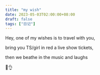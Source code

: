 ```yaml
---
title: "my wish"
date: 2023-05-03T02:00:00+08:00
draft: false
tags: ["日记"]
---
```


Hey, one of my wishes is to travel with you,

bring you TS/girl in red a live show tickets,

then we beathe in the music and laughs

🎵👌